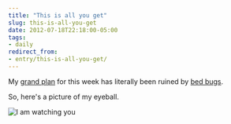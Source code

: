 ```yaml
---
title: "This is all you get"
slug: this-is-all-you-get
date: 2012-07-18T22:18:00-05:00
tags:
- daily
redirect_from:
- entry/this-is-all-you-get/
---
```

My [grand plan](http://dxprog.com/entry/solving-inane-issues-with-programming) for this week has literally been ruined by [bed bugs](http://www.newson6.com/story/19045845/tulsa-central-library-closed).

So, here's a picture of my eyeball.

![](http://images.dxprog.com/blog/eyeball.jpg "I am watching you")
